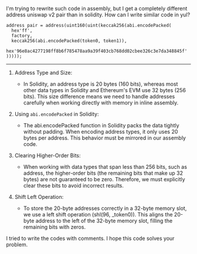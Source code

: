 I'm trying to rewrite such code in assembly, but I get a completely different address uniswap v2 pair than in solidity. How can I write similar code in yul?

```solidity
address pair = address(uint160(uint(keccak256(abi.encodePacked(
  hex'ff',
  factory,
  keccak256(abi.encodePacked(token0, token1)),
  hex'96e8ac4277198ff8b6f785478aa9a39f403cb768dd02cbee326c3e7da348845f'
)))));
```
---


1. Address Type and Size:
   - In Solidity, an address type is 20 bytes (160 bits), whereas most other data types in Solidity and Ethereum's EVM use 32 bytes (256 bits). This size difference means we need to handle addresses carefully when working directly with memory in inline assembly.

2. Using `abi.encodePacked` in Solidity:
   - The abi.encodePacked function in Solidity packs the data tightly without padding. When encoding address types, it only uses 20 bytes per address. This behavior must be mirrored in our assembly code.

3. Clearing Higher-Order Bits:
   - When working with data types that span less than 256 bits, such as address, the higher-order bits (the remaining bits that make up 32 bytes) are not guaranteed to be zero. Therefore, we must explicitly clear these bits to avoid incorrect results.

4. Shift Left Operation:
   - To store the 20-byte addresses correctly in a 32-byte memory slot, we use a left shift operation (shl(96, _token0)). This aligns the 20-byte address to the left of the 32-byte memory slot, filling the remaining bits with zeros.


I tried to write the codes with comments. I hope this code solves your problem.

